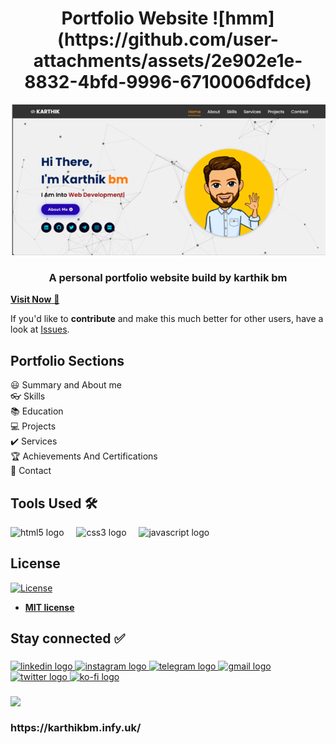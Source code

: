 <h1 align="center">Portfolio Website ![hmm](https://github.com/user-attachments/assets/2e902e1e-8832-4bfd-9996-6710006dfdce)
 </h1>

<div align="center">
  <img alt="Demo" src="assets/images/portfolio.png" />
</div>

<h3 align="center">A personal portfolio website build by karthik bm </h3>

<a href="https://karthikbm.infy.uk/" target="_blank">**Visit Now** 🚀</a>

If you'd like to **contribute** and make this much better for other users, have a look at [Issues](https://github.com/karthikbm33/Portfolio-Website/issues/1#issue-2975549049).

## Portfolio Sections
😃 Summary and About me\
👓 Skills\
📚 Education\
💻 Projects\
✔️ Services\
 🏆 Achievements And Certifications \
📲 Contact


## Tools Used 🛠️

<div align="left">
  <img src="https://cdn.jsdelivr.net/gh/devicons/devicon/icons/html5/html5-original.svg" height="35" alt="html5 logo"  />
  <img width="12" />
  <img src="https://cdn.jsdelivr.net/gh/devicons/devicon/icons/css3/css3-original.svg" height="35" alt="css3 logo"  />
  <img width="12" />
  <img src="https://cdn.jsdelivr.net/gh/devicons/devicon/icons/javascript/javascript-original.svg" height="35" alt="javascript logo"  />
</div>


###


## License
[![License](http://img.shields.io/:license-mit-blue.svg?style=flat-square)](http://badges.mit-license.org)

- **[MIT license](http://opensource.org/licenses/mit-license.php)**


<h2 align="left">Stay connected ✅</h2>

###

<div align="left">
  <a href="http://www.linkedin.com/in/karthikbm33" target="_blank">
    <img src="https://img.shields.io/static/v1?message=LinkedIn&logo=linkedin&label=&color=0077B5&logoColor=white&labelColor=&style=for-the-badge" height="35" alt="linkedin logo"  />
  </a>
  <a href="https://www.instagram.com/karthik_bm_33" target="_blank">
    <img src="https://img.shields.io/static/v1?message=Instagram&logo=instagram&label=&color=E4405F&logoColor=white&labelColor=&style=for-the-badge" height="35" alt="instagram logo"  />
  </a>
  <a href="https://t.me/Chat_kpt" target="_blank">
    <img src="https://img.shields.io/static/v1?message=Telegram&logo=telegram&label=&color=2CA5E0&logoColor=white&labelColor=&style=for-the-badge" height="35" alt="telegram logo"  />
  </a>
  <a href="mailto:karthikbm369@gmail.com" target="_blank">
    <img src="https://img.shields.io/static/v1?message=Gmail&logo=gmail&label=&color=D14836&logoColor=white&labelColor=&style=for-the-badge" height="35" alt="gmail logo"  />
  </a>
  <a href="https://x.com/Karthikbm33" target="_blank">
    <img src="https://img.shields.io/static/v1?message=Twitter&logo=twitter&label=&color=1DA1F2&logoColor=white&labelColor=&style=for-the-badge" height="35" alt="twitter logo"  />
  </a>
  <a href="https://linktr.ee/karthikbm" target="_blank">
  <img src="https://img.shields.io/static/v1?message=Ko-fi&logo=ko-fi&label=&color=65F7A2&logoColor=white&labelColor=7F7F7E&style=for-the-badge" height="35" alt="ko-fi logo"  />
  </a>
  </div>

###

<img align="top" height="150" src="https://i.ibb.co/G4bMFZ0t/image.png"  />

###

<h3>https://karthikbm.infy.uk/</h3>
